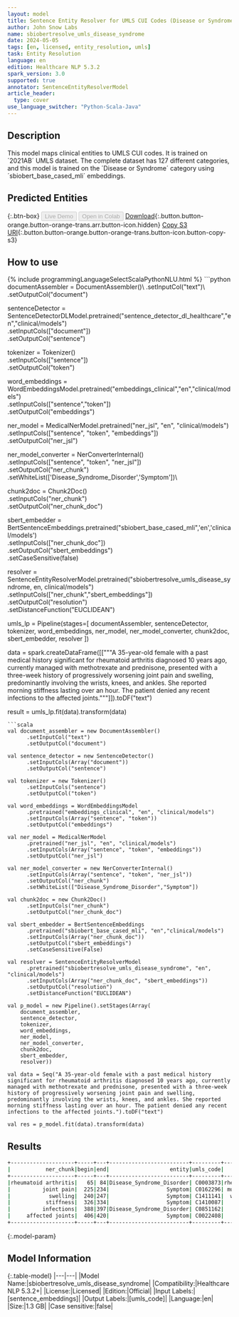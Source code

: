 ```yaml
---
layout: model
title: Sentence Entity Resolver for UMLS CUI Codes (Disease or Syndrome)
author: John Snow Labs
name: sbiobertresolve_umls_disease_syndrome
date: 2024-05-05
tags: [en, licensed, entity_resolution, umls]
task: Entity Resolution
language: en
edition: Healthcare NLP 5.3.2
spark_version: 3.0
supported: true
annotator: SentenceEntityResolverModel
article_header:
  type: cover
use_language_switcher: "Python-Scala-Java"
---
```


## Description

This model maps clinical entities to UMLS CUI codes. It is trained on ´2021AB´ UMLS dataset. The complete dataset has 127 different categories, and this model is trained on the ´Disease or Syndrome´ category using ´sbiobert_base_cased_mli´ embeddings.

## Predicted Entities



{:.btn-box}
<button class="button button-orange" disabled>Live Demo</button>
<button class="button button-orange" disabled>Open in Colab</button>
[Download](https://s3.amazonaws.com/auxdata.johnsnowlabs.com/clinical/models/sbiobertresolve_umls_disease_syndrome_en_5.3.2_3.0_1714942230477.zip){:.button.button-orange.button-orange-trans.arr.button-icon.hidden}
[Copy S3 URI](s3://auxdata.johnsnowlabs.com/clinical/models/sbiobertresolve_umls_disease_syndrome_en_5.3.2_3.0_1714942230477.zip){:.button.button-orange.button-orange-trans.button-icon.button-copy-s3}

## How to use



<div class="tabs-box" markdown="1">
{% include programmingLanguageSelectScalaPythonNLU.html %}
```python
documentAssembler = DocumentAssembler()\
    .setInputCol("text")\
    .setOutputCol("document")

sentenceDetector = SentenceDetectorDLModel.pretrained("sentence_detector_dl_healthcare","en","clinical/models")\
    .setInputCols(["document"])\
    .setOutputCol("sentence")

tokenizer = Tokenizer()\
    .setInputCols(["sentence"])\
    .setOutputCol("token")

word_embeddings = WordEmbeddingsModel.pretrained("embeddings_clinical","en","clinical/models")\
    .setInputCols(["sentence","token"])\
    .setOutputCol("embeddings")

ner_model = MedicalNerModel.pretrained("ner_jsl", "en", "clinical/models")\
    .setInputCols(["sentence", "token", "embeddings"])\
    .setOutputCol("ner_jsl")

ner_model_converter = NerConverterInternal()\
    .setInputCols(["sentence", "token", "ner_jsl"])\
    .setOutputCol("ner_chunk")\
    .setWhiteList(['Disease_Syndrome_Disorder','Symptom'])\

chunk2doc = Chunk2Doc()\
    .setInputCols("ner_chunk")\
    .setOutputCol("ner_chunk_doc")

sbert_embedder = BertSentenceEmbeddings.pretrained("sbiobert_base_cased_mli",'en','clinical/models')\
    .setInputCols(["ner_chunk_doc"])\
    .setOutputCol("sbert_embeddings")\
    .setCaseSensitive(false)

resolver = SentenceEntityResolverModel.pretrained("sbiobertresolve_umls_disease_syndrome, en, clinical/models") \
    .setInputCols(["ner_chunk","sbert_embeddings"]) \
    .setOutputCol("resolution")\
    .setDistanceFunction("EUCLIDEAN")

umls_lp = Pipeline(stages=[
    documentAssembler,
    sentenceDetector,
    tokenizer,
    word_embeddings,
    ner_model,
    ner_model_converter,
    chunk2doc,
    sbert_embedder,
    resolver
])

data = spark.createDataFrame([["""A 35-year-old female with a past medical history significant for rheumatoid arthritis diagnosed 10 years ago, currently managed with methotrexate and prednisone, presented with a three-week history of progressively worsening joint pain and swelling, predominantly involving the wrists, knees, and ankles. She reported morning stiffness lasting over an hour. The patient denied any recent infections to the affected joints."""]]).toDF("text")

result = umls_lp.fit(data).transform(data)
```
```scala
val document_assembler = new DocumentAssembler()
      .setInputCol("text")
      .setOutputCol("document")

val sentence_detector = new SentenceDetector()
      .setInputCols(Array("document"))
      .setOutputCol("sentence")

val tokenizer = new Tokenizer()
      .setInputCols("sentence")
      .setOutputCol("token")

val word_embeddings = WordEmbeddingsModel
      .pretrained("embeddings_clinical", "en", "clinical/models")
      .setInputCols(Array("sentence", "token"))
      .setOutputCol("embeddings")

val ner_model = MedicalNerModel
      .pretrained("ner_jsl", "en", "clinical/models")
      .setInputCols(Array("sentence", "token", "embeddings"))
      .setOutputCol("ner_jsl")

val ner_model_converter = new NerConverterInternal()
      .setInputCols(Array("sentence", "token", "ner_jsl"))
      .setOutputCol("ner_chunk")
      .setWhiteList(["Disease_Syndrome_Disorder","Symptom"])

val chunk2doc = new Chunk2Doc()
      .setInputCols("ner_chunk")
      .setOutputCol("ner_chunk_doc")

val sbert_embedder = BertSentenceEmbeddings
      .pretrained("sbiobert_base_cased_mli", "en","clinical/models")
      .setInputCols(Array("ner_chunk_doc"))
      .setOutputCol("sbert_embeddings")
      .setCaseSensitive(False)
    
val resolver = SentenceEntityResolverModel
      .pretrained("sbiobertresolve_umls_disease_syndrome", "en", "clinical/models")
      .setInputCols(Array("ner_chunk_doc", "sbert_embeddings"))
      .setOutputCol("resolution")
      .setDistanceFunction("EUCLIDEAN")

val p_model = new Pipeline().setStages(Array(
    document_assembler,
    sentence_detector,
    tokenizer,
    word_embeddings,
    ner_model,
    ner_model_converter,
    chunk2doc,
    sbert_embedder,
    resolver))
    
val data = Seq("A 35-year-old female with a past medical history significant for rheumatoid arthritis diagnosed 10 years ago, currently managed with methotrexate and prednisone, presented with a three-week history of progressively worsening joint pain and swelling, predominantly involving the wrists, knees, and ankles. She reported morning stiffness lasting over an hour. The patient denied any recent infections to the affected joints.").toDF("text")  

val res = p_model.fit(data).transform(data)
```
</div>

## Results

```bash
+--------------------+-----+---+-------------------------+---------+--------------------+------------------------------------------------------------+------------------------------------------------------------+
|           ner_chunk|begin|end|                   entity|umls_code|       resolved_text|                                               all_k_results|                                           all_k_resolutions|
+--------------------+-----+---+-------------------------+---------+--------------------+------------------------------------------------------------+------------------------------------------------------------+
|rheumatoid arthritis|   65| 84|Disease_Syndrome_Disorder| C0003873|rheumatoid arthritis|C0003873:::C0857204:::C0035436:::C3842272:::C0241786:::C0...|rheumatoid arthritis:::rheumatoid arthropathy:::rheumatic...|
|          joint pain|  225|234|                  Symptom| C0162296| multiple joint pain|C0162296:::C0748680:::C0423690:::C0553642:::C5700083:::C0...|multiple joint pain:::shoulder pain exertional:::facet jo...|
|            swelling|  240|247|                  Symptom| C1411141|  wandering swelling|C1411141:::C0037580:::C0281913:::C2938877:::C0497156:::C0...|wandering swelling:::soft tissue swelling:::muscles swell...|
|           stiffness|  326|334|                  Symptom| C1410087|    stiffness; spine|C1410087:::C0014481:::C1861404:::C0277460:::C5554232:::C0...|stiffness; spine:::stiff sickness:::thumbs, stiff:::scaly...|
|          infections|  388|397|Disease_Syndrome_Disorder| C0851162|          infections|C0851162:::C0578491:::C0009450:::C0747002:::C0858744:::C0...|infections:::infections site:::infection:::infections op:...|
|     affected joints|  406|420|                  Symptom| C0022408|   joint dysfunction|C0022408:::C0409271:::C5191746:::C0231586:::C4280547:::C0...|joint dysfunction:::derangement of multiple joints:::diso...|
+--------------------+-----+---+-------------------------+---------+--------------------+------------------------------------------------------------+------------------------------------------------------------+
```

{:.model-param}
## Model Information

{:.table-model}
|---|---|
|Model Name:|sbiobertresolve_umls_disease_syndrome|
|Compatibility:|Healthcare NLP 5.3.2+|
|License:|Licensed|
|Edition:|Official|
|Input Labels:|[sentence_embeddings]|
|Output Labels:|[umls_code]|
|Language:|en|
|Size:|1.3 GB|
|Case sensitive:|false|